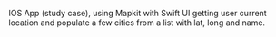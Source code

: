 IOS App (study case), using Mapkit with Swift UI getting user current location and populate a few cities from a list with lat, long and name.
